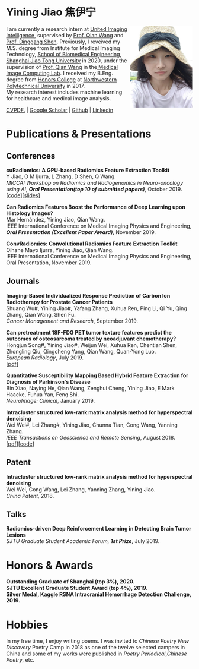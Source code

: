 # Yining Jiao 焦伊宁


<img src="https://github.com/jiaoyining/jiaoyining.github.io/blob/master/photo3.png?raw=true"  width = "170" height = "220" align="right">I am currently a research intern at [United Imaging Intelligence](https://www.uii-ai.com/en), supervised by [Prof. Qian Wang](https://scholar.google.com/citations?user=m6ZNDewAAAAJ&hl=zh-CN) and [Prof. Dinggang Shen](https://scholar.google.com/citations?user=v6VYQC8AAAAJ&hl=zh-CN). Previously, I reveived my M.S. degree from Institute for Medical Imaging Technology, [School of Biomedical Engineering](http://bme.sjtu.edu.cn/En), [Shanghai Jiao Tong University](http://en.sjtu.edu.cn/) in 2020, under the supervision of [Prof. Qian Wang](https://scholar.google.com/citations?user=m6ZNDewAAAAJ&hl=zh-CN) in the[ Medical Image Computing Lab](http://mic.sjtu.edu.cn/). I received my B.Eng. degree from [Honors College](https://honors.nwpu.edu.cn/) at [Northwestern Polytechnical University](https://www.nwpu.edu.cn/) in 2017.  
My research interest includes machine learning for healthcare and medical image analysis.   
 
[CV](jyn_resume_v5.pdf?raw=true)<a href="jyn_resume_v5.pdf" target="_blank">PDF.</a> |
[Google Scholar](https://scholar.google.com/citations?user=9FVJ-CkAAAAJ&hl=zh-CN) |
[Github](https://github.com/jiaoyining) |
[Linkedin](https://www.linkedin.com/in/yining-jiao-16545b1a8/)



  
# Publications & Presentations

## Conferences
**cuRadiomics: A GPU-based Radiomics Feature Extraction Toolkit**  
Y Jiao, O M Ijurra, L Zhang, D Shen, Q Wang.  
*MICCAI Workshop on Radiomics and Radiogenomics in Neuro-oncology using AI*, ***Oral Presentation(top 10 of submitted papers)***, October 2019.  
[[code](https://github.com/jiaoyining/cuRadiomics)][[slides](https://github.com/jiaoyining/cuRadiomics/tree/master/slides)]

**Can Radiomics Features Boost the Performance of Deep Learning upon Histology Images?**  
Mar Hernández, Yining Jiao, Qian Wang.  
IEEE International Conference on Medical Imaging Physics and Engineering, ***Oral Presentation (Excellent Paper Award)***, November 2019.  

**ConvRadiomics: Convolutional Radiomics Feature Extraction Toolkit**  
Oihane Mayo Ijurra, Yining Jiao, Qian Wang.  
IEEE International Conference on Medical Imaging Physics and Engineering, Oral Presentation, November 2019.  



## Journals
**Imaging-Based Individualized Response Prediction of Carbon Ion Radiotherapy for Prostate Cancer Patients**  
Shuang Wu#, Yining Jiao#, Yafang Zhang, Xuhua Ren, Ping Li, Qi Yu, Qing Zhang, Qian Wang, Shen Fu.  
*Cancer Management and Research*, September 2019.  

**Can pretreatment 18F-FDG PET tumor texture features predict the outcomes of osteosarcoma treated by neoadjuvant chemotherapy?**     
Hongjun Song#, Yining Jiao#, Weijun Wei, Xuhua Ren, Chentian Shen, Zhongling Qiu, Qingcheng Yang, Qian Wang, Quan-Yong Luo.  
*European Radiology*, July 2019.  
[[pdf](https://link.springer.com/article/10.1007/s00330-019-06074-2)]

**Quantitative Susceptibility Mapping Based Hybrid Feature Extraction for Diagnosis of Parkinson's Disease**  
Bin Xiao, Naying He, Qian Wang, Zenghui Cheng, Yining Jiao, E Mark Haacke, Fuhua Yan, Feng Shi.  
*NeuroImage: Clinical*, January 2019.  

**Intracluster structured low-rank matrix analysis method for hyperspectral denoising**  
Wei Wei#, Lei Zhang#, Yining Jiao, Chunna Tian, Cong Wang, Yanning Zhang.  
*IEEE Transactions on Geoscience and Remote Sensing*, August 2018.  
[[pdf](https://ieeexplore.ieee.org/abstract/document/8447235)][[code](https://github.com/jiaoyining/Intracluster-SLRMA)]


## Patent  
**Intracluster structured low-rank matrix analysis method for hyperspectral denoising**  
Wei Wei, Cong Wang, Lei Zhang, Yanning Zhang, Yining Jiao.  
*China Patent*, 2018.  

## Talks

**Radiomics-driven Deep Reinforcement Learning in Detecting Brain Tumor Lesions**  
*SJTU Graduate Student Academic Forum,* ***1st Prize***, July 2019.

# Honors & Awards

**Outstanding Graduate of Shanghai (top 3%), 2020.**  
**SJTU Excellent Graduate Student Award (top 4%), 2019.**  
**Silver Medal, Kaggle RSNA Intracranial Hemorrhage Detection Challenge, 2019.**  
 


# Hobbies
In my free time, I enjoy writing poems. I was invited to *Chinese Poetry New Discovery* Poetry Camp in 2018 as one of the twelve selected campers in China and some of my works were published in *Poetry Periodical*,*Chinese Poetry*, etc.


